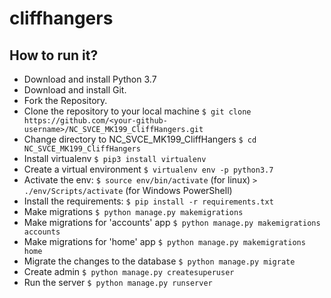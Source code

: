 # cliffhangers

## How to run it?

  * Download and install Python 3.7
  * Download and install Git.
  * Fork the Repository.
  * Clone the repository to your local machine `$ git clone https://github.com/<your-github-username>/NC_SVCE_MK199_CliffHangers.git`
  * Change directory to NC_SVCE_MK199_CliffHangers `$ cd NC_SVCE_MK199_CliffHangers`
  * Install virtualenv `$ pip3 install virtualenv`
  * Create a virtual environment `$ virtualenv env -p python3.7`  
  * Activate the env: `$ source env/bin/activate` (for linux) `> ./env/Scripts/activate` (for Windows PowerShell)
  * Install the requirements: `$ pip install -r requirements.txt`
  * Make migrations `$ python manage.py makemigrations`
  * Make migrations for 'accounts' app `$ python manage.py makemigrations accounts`
  * Make migrations for 'home' app `$ python manage.py makemigrations home`
  * Migrate the changes to the database `$ python manage.py migrate`
  * Create admin `$ python manage.py createsuperuser`
  * Run the server `$ python manage.py runserver`
